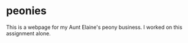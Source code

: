 # peonies

This is a webpage for my Aunt Elaine's peony business.
I worked on this assignment alone.